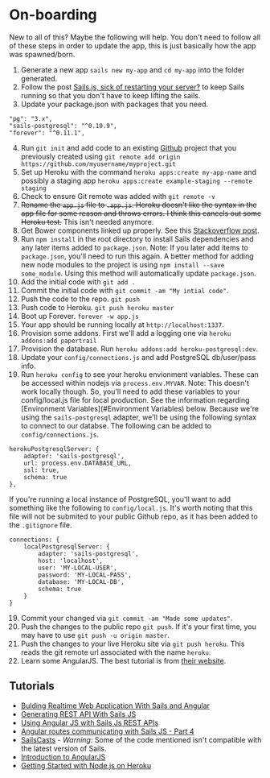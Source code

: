 # On-boarding

New to all of this? Maybe the following will help. You don't need to follow all of these steps in order to update the app, this is just basically how the app was spawned/born.

1. Generate a new app `sails new my-app` and `cd my-app` into the folder generated.
2. Follow the post [Sails.js, sick of restarting your server?](https://coderwall.com/p/njcr7w) to keep Sails running so that you don't have to keep lifting the sails.
3. Update your package.json with packages that you need.
```
"pg": "3.x",
"sails-postgresql": "^0.10.9",
"forever": "^0.11.1",
```
4. Run `git init` and add code to an existing [Github](http://github.com) project that you previously created using `git remote add origin https://github.com/myusername/myproject.git`
5. Set up Heroku with the command `heroku apps:create my-app-name` and possibly a staging app `heroku apps:create example-staging --remote staging`
6. Check to ensure Git remote was added with `git remote -v`
7. ~~Rename the `app.js` file to `.app.js`. Heroku doesn't like the syntax in the app file for some reason and throws errors. I think this cancels out some Heroku test.~~ This isn't needed anymore.
8. Get Bower components linked up properly. See this [Stackoverflow post](http://stackoverflow.com/a/22456574/67524).
9. Run `npm install` in the root directory to install Sails dependencies and any later items added to `package.json`. Note: If you later add items to `package.json`, you'll need to run this again. A better method for adding new node modules to the project is using `npm install --save some_module`. Using this method will automatically update `package.json`.
9. Add the initial code with `git add .`
10. Commit the initial code with `git commit -am "My intial code"`.
11. Push the code to the repo. `git push`
12. Push code to Heroku. `git push heroku master`
13. Boot up Forever. `forever -w app.js`
14. Your app should be running locally at `http://localhost:1337`.
15. Provision some addons. First we'll add a logging one via `heroku addons:add papertrail`
16. Provision the database. Run `heroku addons:add heroku-postgresql:dev`.
17. Update your `config/connections.js` and add PostgreSQL db/user/pass info.
18. Run `heroku config` to see your heroku envionment variables. These can be accessed within nodejs via `process.env.MYVAR`. Note: This doesn't work locally though. So, you'll need to add these variables to your config/local.js file for local production. See the information regarding [Environment Variables](#Environment Variables) below.
Because we're using the `sails-postgresql` adapter, we'll be using the following syntax to connect to our databse. The following can be added to `config/connections.js`.
```
herokuPostgresqlServer: {
	adapter: 'sails-postgresql',
	url: process.env.DATABASE_URL,
	ssl: true,
	schema: true
},
```

If you're running a local instance of PostgreSQL, you'll want to add something like the following to `config/local.js`. It's worth noting that this file will not be submited to your public Github repo, as it has been added to the `.gitignore` file.

```
connections: {
	localPostgresqlServer: {
		adapter: 'sails-postgresql',
		host: 'localhost',
		user: 'MY-LOCAL-USER',
		password: 'MY-LOCAL-PASS',
		database: 'MY-LOCAL-DB',
		schema: true
	}
} 
```
19. Commit your changed via `git commit -am "Made some updates"`.
20. Push the changes to the public repo `git push`. If it's your first time, you may have to use `git push -u origin master`.
21. Push the changes to your live Heroku site via `git push heroku`. This reads the git remote url associated with the name `heroku`.
22. Learn some AngularJS. The best tutorial is from [their website](https://docs.angularjs.org/tutorial/step_00).

## Tutorials

* [Bulding Realtime Web Application With Sails and Angular](http://maangalabs.com/blog/2014/07/25/bulding-realtime-application-with-sails-and-angular-part-1/)
* [Generating REST API With Sails JS](http://maangalabs.com/blog/2014/07/26/generating-rest-api-with-sails-js-part-2/)
* [Using Angular JS with Sails Js REST APIs](http://maangalabs.com/blog/2014/07/26/generating-rest-api-with-sails-js-part-2/)
* [Angular routes communicating with Sails JS - Part 4](http://maangalabs.com/blog/2014/08/04/angular-routes-communicating-with-sails-js-part-4/)
* [SailsCasts](http://irlnathan.github.io/sailscasts/) - *Warning:* Some of the code mentioned isn't compatible with the latest version of Sails.
* [Introduction to AngularJS](https://docs.angularjs.org/tutorial/step_00)
* [Getting Started with Node.js on Heroku](https://devcenter.heroku.com/articles/getting-started-with-nodejs#introduction)